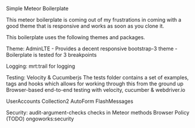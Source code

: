 Simple Meteor Boilerplate 

This meteor boilerplate is coming out of my frustrations in coming with a good theme that is responsive and works as soon as you clone it. 

This boilerplate uses the following themes and packages. 

Theme: AdminLTE
	- Provides a decent responsive bootstrap-3 theme 
	- Boilerplate is tested for 3 breakpoints

Logging:
	mrt:trail for logging

Testing:
	Velocity & Cucumberjs
	The tests folder contains a set of examples, tags and hooks which allows for working through this from the ground up
	Browser-based end-to-end testing with velocity, cucumber & webdriver.io

UserAccounts
Collection2 
AutoForm
FlashMessages

Security:
	audit-argument-checks
	checks in Meteor methods
	Browser Policy (TODO)
	ongoworks:security
	